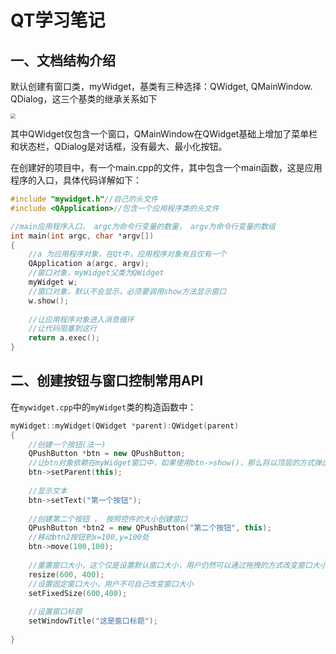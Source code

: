 # QT学习笔记

## 一、文档结构介绍

默认创建有窗口类，myWidget，基类有三种选择：QWidget, QMainWindow. QDialog，这三个基类的继承关系如下

<img src="https://s1.ax1x.com/2020/09/03/wiQhRg.png" style="zoom: 50%;" />

其中QWidget仅包含一个窗口，QMainWindow在QWidget基础上增加了菜单栏和状态栏，QDialog是对话框，没有最大、最小化按钮。

在创建好的项目中，有一个main.cpp的文件，其中包含一个main函数，这是应用程序的入口，具体代码详解如下：

```c++
#include "mywidget.h"//自己的头文件
#include <QApplication>//包含一个应用程序类的头文件

//main应用程序入口， argc为命令行变量的数量， argv为命令行变量的数组
int main(int argc, char *argv[])
{
    //a 为应用程序对象，在Qt中，应用程序对象有且仅有一个
    QApplication a(argc, argv);
    //窗口对象，myWidget父类为QWidget
    myWidget w;
    //窗口对象，默认不会显示，必须要调用show方法显示窗口
    w.show();
    
    //让应用程序对象进入消息循环
    //让代码阻塞到这行
    return a.exec();
}
```

## 二、创建按钮与窗口控制常用API

在`mywidget.cpp`中的`myWidget`类的构造函数中：

```c++
myWidget::myWidget(QWidget *parent):QWidget(parent)
{
    //创建一个按钮(法一)
    QPushButton *btn = new QPushButton;
    //让btn对象依赖在myWidget窗口中，如果使用btn->show()，那么将以顶层的方式弹出窗口控件
    btn->setParent(this);
    
    //显示文本
    btn->setText("第一个按钮");
    
    //创建第二个按钮 ， 按照控件的大小创建窗口
    QPushButton *btn2 = new QPushButton("第二个按钮", this);
    //移动btn2按钮到x=100,y=100处
    btn->move(100,100);
    
    //重置窗口大小，这个仅是设置默认窗口大小，用户仍然可以通过拖拽的方式改变窗口大小
    resize(600, 400);
   	//设置固定窗口大小，用户不可自己改变窗口大小
    setFixedSize(600,400);
    
    //设置窗口标题
    setWindowTitle("这是窗口标题");
    
}
```

